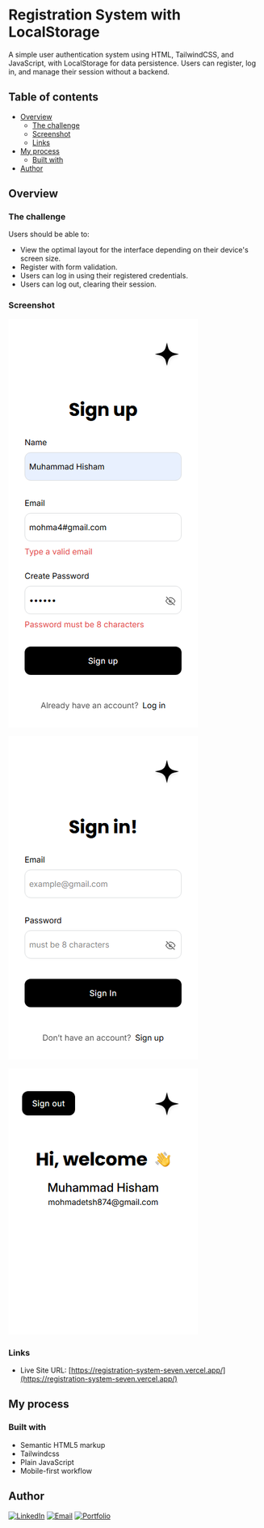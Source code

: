 # Registration System with LocalStorage

A simple user authentication system using HTML, TailwindCSS, and JavaScript, with LocalStorage for data persistence. Users can register, log in, and manage their session without a backend.

## Table of contents

- [Overview](#overview)
  - [The challenge](#the-challenge)
  - [Screenshot](#screenshot)
  - [Links](#links)
- [My process](#my-process)
  - [Built with](#built-with)
- [Author](#author)

## Overview

### The challenge

Users should be able to:

- View the optimal layout for the interface depending on their device's screen size.
- Register with form validation.
- Users can log in using their registered credentials.
- Users can log out, clearing their session.

### Screenshot

![screenshot signup](/assets/img/screenshot-01.png)

![screenshot signin](/assets/img/screenshot-02.png)

![screenshot profile](/assets/img/screenshot-03.png)

### Links

- Live Site URL: [https://registration-system-seven.vercel.app/](https://registration-system-seven.vercel.app/)

## My process

### Built with

- Semantic HTML5 markup
- Tailwindcss
- Plain JavaScript
- Mobile-first workflow

## Author

[![LinkedIn](https://img.shields.io/badge/LinkedIn-0077B5?style=for-the-badge&logo=linkedin&logoColor=white)](https://www.linkedin.com/in/muhammad-hisham-23544b253/)
[![Email](https://img.shields.io/badge/Email-D14836?style=for-the-badge&logo=gmail&logoColor=white)](mailto:muhammedheshamm2@gmail.com)
[![Portfolio](https://img.shields.io/badge/Portfolio-000000?style=for-the-badge&logo=firefox&logoColor=white)](https://muhammadhisham2024.netlify.app/)
